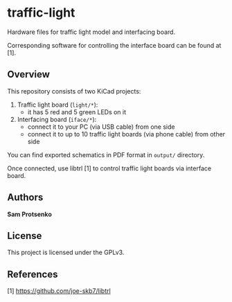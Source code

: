 # traffic-light

Hardware files for traffic light model and interfacing board.

Corresponding software for controlling the interface board can be found at [1].

## Overview

This repository consists of two KiCad projects:

1. Traffic light board (`light/*`):
   - it has 5 red and 5 green LEDs on it
2. Interfacing board (`iface/*`):
   - connect it to your PC (via USB cable) from one side
   - connect it to up to 10 traffic light boards (via phone cable) from other
     side

You can find exported schematics in PDF format in `output/` directory.

Once connected, use libtrl [1] to control traffic light boards via interface
board.

## Authors

**Sam Protsenko**

## License

This project is licensed under the GPLv3.

## References

[1] https://github.com/joe-skb7/libtrl
